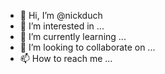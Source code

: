 - 👋 Hi, I’m @nickduch
- 👀 I’m interested in ...
- 🌱 I’m currently learning ...
- 💞️ I’m looking to collaborate on ...
- 📫 How to reach me ...

<!---
nickduch/nickduch is a ✨ special ✨ repository because its `README.md` (this file) appears on your GitHub profile.
You can click the Preview link to take a look at your changes.
--->
